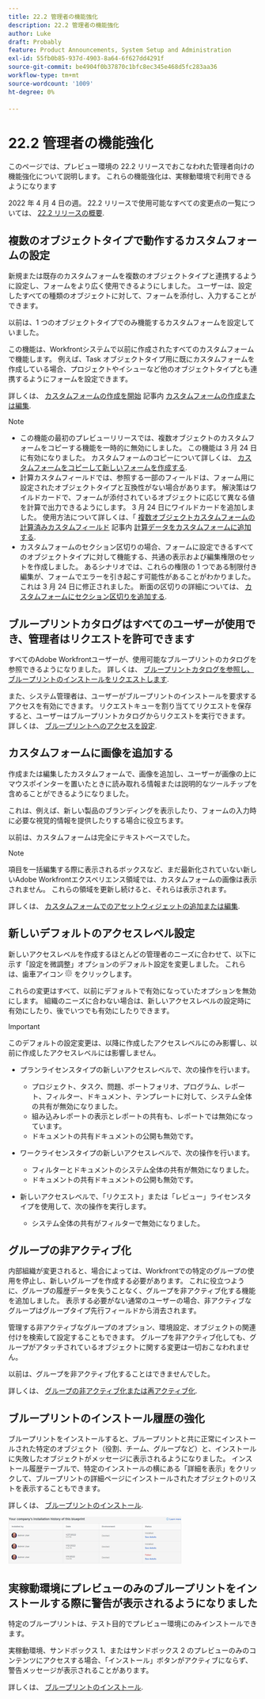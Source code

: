 ```yaml
---
title: 22.2 管理者の機能強化
description: 22.2 管理者の機能強化
author: Luke
draft: Probably
feature: Product Announcements, System Setup and Administration
exl-id: 55fb0b85-937d-4903-8a64-6f627dd4291f
source-git-commit: be4904f0b37870c1bfc8ec345e468d5fc283aa36
workflow-type: tm+mt
source-wordcount: '1009'
ht-degree: 0%

---
```


# 22.2 管理者の機能強化

このページでは、プレビュー環境の 22.2 リリースでおこなわれた管理者向けの機能強化について説明します。 これらの機能強化は、実稼動環境で利用できるようになります

<!--
<MadCap:conditionalText data-mc-conditions="QuicksilverOrClassic.Draft mode">
in January 2022
</MadCap:conditionalText>
-->

2022 年 4 月 4 日の週。 22.2 リリースで使用可能なすべての変更点の一覧については、 [22.2 リリースの概要](../../../product-announcements/product-releases/22.2-release-activity/22-2-release-overview.md).

## 複数のオブジェクトタイプで動作するカスタムフォームの設定

新規または既存のカスタムフォームを複数のオブジェクトタイプと連携するように設定し、フォームをより広く使用できるようにしました。 ユーザーは、設定したすべての種類のオブジェクトに対して、フォームを添付し、入力することができます。

以前は、1 つのオブジェクトタイプでのみ機能するカスタムフォームを設定していました。

この機能は、Workfrontシステムで以前に作成されたすべてのカスタムフォームで機能します。 例えば、Task オブジェクトタイプ用に既にカスタムフォームを作成している場合、プロジェクトやイシューなど他のオブジェクトタイプとも連携するようにフォームを設定できます。

詳しくは、 [カスタムフォームの作成を開始](../../../administration-and-setup/customize-workfront/create-manage-custom-forms/create-or-edit-a-custom-form.md#start) 記事内 [カスタムフォームの作成または編集](../../../administration-and-setup/customize-workfront/create-manage-custom-forms/create-or-edit-a-custom-form.md).

>[!NOTE]
>
>* この機能の最初のプレビューリリースでは、複数オブジェクトのカスタムフォームをコピーする機能を一時的に無効にしました。 この機能は 3 月 24 日に有効になりました。 カスタムフォームのコピーについて詳しくは、 [カスタムフォームをコピーして新しいフォームを作成する](../../../administration-and-setup/customize-workfront/create-manage-custom-forms/copy-custom-form-to-create-a-new-one.md).
>* 計算カスタムフィールドでは、参照する一部のフィールドは、フォーム用に設定されたオブジェクトタイプと互換性がない場合があります。 解決策はワイルドカードで、フォームが添付されているオブジェクトに応じて異なる値を計算で出力できるようにします。 3 月 24 日にワイルドカードを追加しました。 使用方法について詳しくは、「 [複数オブジェクトカスタムフォームの計算済みカスタムフィールド](../../../administration-and-setup/customize-workfront/create-manage-custom-forms/add-calculated-data-to-custom-form.md#calculat) 記事内 [計算データをカスタムフォームに追加する](../../../administration-and-setup/customize-workfront/create-manage-custom-forms/add-calculated-data-to-custom-form.md).
>* カスタムフォームのセクション区切りの場合、フォームに設定できるすべてのオブジェクトタイプに対して機能する、共通の表示および編集権限のセットを作成しました。 あるシナリオでは、これらの権限の 1 つである制限付き編集が、フォームでエラーを引き起こす可能性があることがわかりました。 これは 3 月 24 日に修正されました。 断面の区切りの詳細については、 [カスタムフォームにセクション区切りを追加する](../../../administration-and-setup/customize-workfront/create-manage-custom-forms/add-a-section-break-to-a-custom-form.md).
>


## ブループリントカタログはすべてのユーザーが使用でき、管理者はリクエストを許可できます

すべてのAdobe Workfrontユーザーが、使用可能なブループリントのカタログを参照できるようになりました。 詳しくは、 [ブループリントカタログを参照し、ブループリントのインストールをリクエストします](../../../administration-and-setup/blueprints/browse-catalog.md).

また、システム管理者は、ユーザーがブループリントのインストールを要求するアクセスを有効にできます。 リクエストキューを割り当ててリクエストを保存すると、ユーザーはブループリントカタログからリクエストを実行できます。 詳しくは、 [ブループリントへのアクセスを設定](../../../administration-and-setup/blueprints/configure-access-to-blueprints.md).

## カスタムフォームに画像を追加する

作成または編集したカスタムフォームで、画像を追加し、ユーザーが画像の上にマウスポインターを置いたときに読み取れる情報または説明的なツールチップを含めることができるようになりました。

これは、例えば、新しい製品のブランディングを表示したり、フォームの入力時に必要な視覚的情報を提供したりする場合に役立ちます。

以前は、カスタムフォームは完全にテキストベースでした。

>[!NOTE]
>
>項目を一括編集する際に表示されるボックスなど、まだ最新化されていない新しいAdobe Workfrontエクスペリエンス領域では、カスタムフォームの画像は表示されません。 これらの領域を更新し続けると、それらは表示されます。

詳しくは、 [カスタムフォームでのアセットウィジェットの追加または編集](../../../administration-and-setup/customize-workfront/create-manage-custom-forms/add-widget-or-edit-its-properties-in-a-custom-form.md).

## 新しいデフォルトのアクセスレベル設定

新しいアクセスレベルを作成するほとんどの管理者のニーズに合わせて、以下に示す「設定を微調整」オプションのデフォルト設定を変更しました。 これらは、歯車アイコン ![](assets/gear-icon-in-access-levels.png) をクリックします。

これらの変更はすべて、以前にデフォルトで有効になっていたオプションを無効にします。 組織のニーズに合わない場合は、新しいアクセスレベルの設定時に有効にしたり、後でいつでも有効にしたりできます。

>[!IMPORTANT]
>
>このデフォルトの設定変更は、以降に作成したアクセスレベルにのみ影響し、以前に作成したアクセスレベルには影響しません。

* プランライセンスタイプの新しいアクセスレベルで、次の操作を行います。

   * プロジェクト、タスク、問題、ポートフォリオ、プログラム、レポート、フィルター、ドキュメント、テンプレートに対して、システム全体の共有が無効になりました。
   * 組み込みレポートの表示とレポートの共有も、レポートでは無効になっています。
   * ドキュメントの共有ドキュメントの公開も無効です。

* ワークライセンスタイプの新しいアクセスレベルで、次の操作を行います。

   * フィルターとドキュメントのシステム全体の共有が無効になりました。
   * ドキュメントの共有ドキュメントの公開も無効です。

* 新しいアクセスレベルで、「リクエスト」または「レビュー」ライセンスタイプを使用して、次の操作を実行します。

   * システム全体の共有がフィルターで無効になりました。

## グループの非アクティブ化

内部組織が変更されると、場合によっては、Workfrontでの特定のグループの使用を停止し、新しいグループを作成する必要があります。 これに役立つように、グループの履歴データを失うことなく、グループを非アクティブ化する機能を追加しました。 表示する必要がない通常のユーザーの場合、非アクティブなグループはグループタイプ先行フィールドから消去されます。

管理する非アクティブなグループのオプション、環境設定、オブジェクトの関連付けを検索して設定することもできます。 グループを非アクティブ化しても、グループがアタッチされているオブジェクトに関する変更は一切おこなわれません。

以前は、グループを非アクティブ化することはできませんでした。

詳しくは、 [グループの非アクティブ化または再アクティブ化](../../../administration-and-setup/manage-groups/create-and-manage-groups/deactivate-or-reactivate-a-group.md).

## ブループリントのインストール履歴の強化

ブループリントをインストールすると、ブループリントと共に正常にインストールされた特定のオブジェクト（役割、チーム、グループなど）と、インストールに失敗したオブジェクトがメッセージに表示されるようになりました。 インストール履歴テーブルで、特定のインストールの横にある「詳細を表示」をクリックして、ブループリントの詳細ページにインストールされたオブジェクトのリストを表示することもできます。

詳しくは、 [ブループリントのインストール](../../../administration-and-setup/blueprints/blueprints-install.md).

![](assets/blueprints-installation-history-350x95.png)

## 実稼動環境にプレビューのみのブループリントをインストールする際に警告が表示されるようになりました

特定のブループリントは、テスト目的でプレビュー環境にのみインストールできます。

実稼動環境、サンドボックス 1、またはサンドボックス 2 のプレビューのみのコンテンツにアクセスする場合、「インストール」ボタンがアクティブにならず、警告メッセージが表示されることがあります。

詳しくは、 [ブループリントのインストール](../../../administration-and-setup/blueprints/blueprints-install.md).

